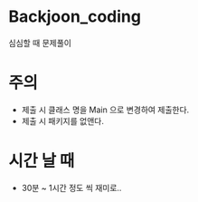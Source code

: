 # Backjoon_coding
심심할 때 문제풀이

# 주의
- 제출 시 클래스 명을 Main 으로 변경하여 제출한다.
- 제출 시 패키지를 없앤다.

# 시간 날 때
- 30분 ~ 1시간 정도 씩 재미로..
